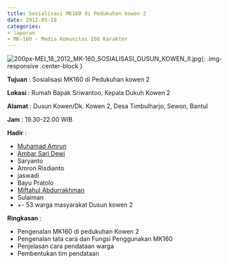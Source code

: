 ```yaml
---
title: Sosialisasi MK160 di Pedukuhan kowen 2
date: 2012-05-18
categories:
- laporan
- MK-160 - Media Komunitas 160 Karakter
---
```


![200px-MEI_18_2012_MK-160_SOSIALISASI_DUSUN_KOWEN_II.jpg](/uploads/200px-MEI_18_2012_MK-160_SOSIALISASI_DUSUN_KOWEN_II.jpg){: .img-responsive .center-block }

**Tujuan** : Sosialisasi MK160 di Pedukuhan kowen 2

**Lokasi** : Rumah Bapak Sriwantoo, Kepala Dukuh Kowen 2 

**Alamat** : Dusun Kowen/Dk. Kowen 2, Desa Timbulharjo, Sewon, Bantul 

**Jam** : 19.30-22.00 WIB 

**Hadir** : 
* [Muhamad Amrun](http://wiki.ciptamedia.org/wiki/Muhamad_Amrun)
* [Ambar Sari Dewi](http://wiki.ciptamedia.org/wiki/Ambar_Sari_Dewi)
* Saryanto
* Amron Risdianto
* jaswadi
* Bayu Pratolo 
* [Miftahul Abdurrakhman](http://wiki.ciptamedia.org/wiki/Miftahul_Abdurrakhman)
* Sulaiman
* +- 53 warga masyarakat Dusun kowen 2

**Ringkasan** : 
* Pengenalan MK160 di pedukuhan Kowen 2
* Pengenalan tata cara dan Fungsi Penggunakan MK160
* Penjelasan cara pendataan warga
* Pembentukan tim pendataan
